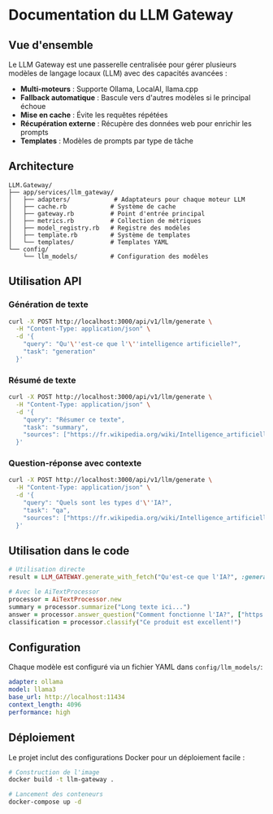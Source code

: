 # Documentation du LLM Gateway

## Vue d'ensemble

Le LLM Gateway est une passerelle centralisée pour gérer plusieurs modèles de langage locaux (LLM) avec des capacités avancées :

- **Multi-moteurs** : Supporte Ollama, LocalAI, llama.cpp
- **Fallback automatique** : Bascule vers d'autres modèles si le principal échoue
- **Mise en cache** : Évite les requêtes répétées
- **Récupération externe** : Récupère des données web pour enrichir les prompts
- **Templates** : Modèles de prompts par type de tâche

## Architecture

```
LLM.Gateway/
├── app/services/llm_gateway/
│   ├── adapters/            # Adaptateurs pour chaque moteur LLM
│   ├── cache.rb            # Système de cache
│   ├── gateway.rb          # Point d'entrée principal
│   ├── metrics.rb          # Collection de métriques
│   ├── model_registry.rb   # Registre des modèles
│   ├── template.rb         # Système de templates
│   └── templates/          # Templates YAML
└── config/
    └── llm_models/         # Configuration des modèles
```

## Utilisation API

### Génération de texte

```bash
curl -X POST http://localhost:3000/api/v1/llm/generate \
  -H "Content-Type: application/json" \
  -d '{
    "query": "Qu'\''est-ce que l'\''intelligence artificielle?",
    "task": "generation"
  }'
```

### Résumé de texte

```bash
curl -X POST http://localhost:3000/api/v1/llm/generate \
  -H "Content-Type: application/json" \
  -d '{
    "query": "Résumer ce texte",
    "task": "summary",
    "sources": ["https://fr.wikipedia.org/wiki/Intelligence_artificielle"]
  }'
```

### Question-réponse avec contexte

```bash
curl -X POST http://localhost:3000/api/v1/llm/generate \
  -H "Content-Type: application/json" \
  -d '{
    "query": "Quels sont les types d'\''IA?",
    "task": "qa",
    "sources": ["https://fr.wikipedia.org/wiki/Intelligence_artificielle"]
  }'
```

## Utilisation dans le code

```ruby
# Utilisation directe
result = LLM_GATEWAY.generate_with_fetch("Qu'est-ce que l'IA?", :generation)

# Avec le AiTextProcessor
processor = AiTextProcessor.new
summary = processor.summarize("Long texte ici...")
answer = processor.answer_question("Comment fonctionne l'IA?", ["https://example.com/ia"])
classification = processor.classify("Ce produit est excellent!")
```

## Configuration

Chaque modèle est configuré via un fichier YAML dans `config/llm_models/`:

```yaml
adapter: ollama
model: llama3
base_url: http://localhost:11434
context_length: 4096
performance: high
```

## Déploiement

Le projet inclut des configurations Docker pour un déploiement facile :

```bash
# Construction de l'image
docker build -t llm-gateway .

# Lancement des conteneurs
docker-compose up -d
```